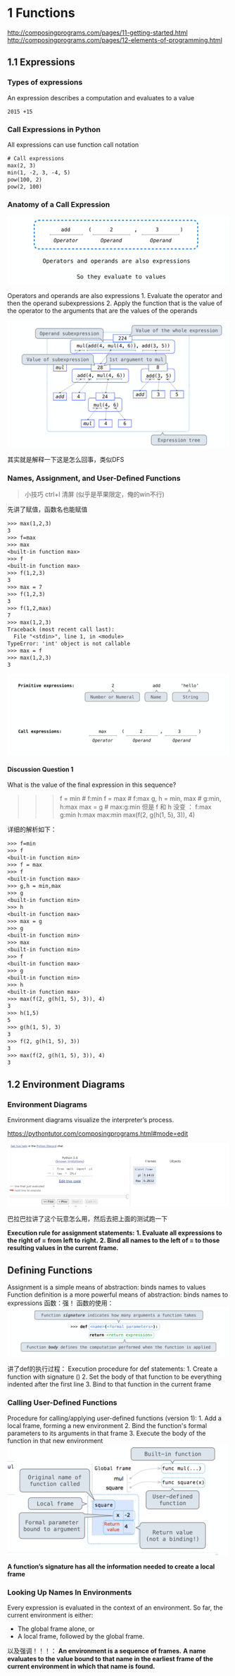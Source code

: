 # 1 Functions 
http://composingprograms.com/pages/11-getting-started.html
http://composingprograms.com/pages/12-elements-of-programming.html



## 1.1 Expressions

### Types of expressions

An expression describes a computation and evaluates to a value


```
2015 +15
```

### Call Expressions in Python

All expressions can use function call notation

```
# Call expressions
max(2, 3)
min(1, -2, 3, -4, 5)
pow(100, 2)
pow(2, 100)
```

### Anatomy of a Call Expression
![](https://raw.githubusercontent.com/biepin7/CloudForImg/master/20220325182140.png)


Operators and operands are also expressions
    1. Evaluate the operator and then the operand subexpressions
    2. Apply the function that is the value of the operator
       to the arguments that are the values of the operands

![](https://raw.githubusercontent.com/biepin7/CloudForImg/master/20220325182340.png)

其实就是解释一下这是怎么回事，类似DFS

### Names, Assignment, and User-Defined Functions

> 小技巧 ctrl+l 清屏 (似乎是苹果限定，俺的win不行)

先讲了赋值，函数名也能赋值

```
>>> max(1,2,3) 
3
>>> f=max
>>> max
<built-in function max>
>>> f
<built-in function max>
>>> f(1,2,3) 
3
>>> max = 7
>>> f(1,2,3) 
3
>>> f(1,2,max) 
7
>>> max(1,2,3) 
Traceback (most recent call last):
  File "<stdin>", line 1, in <module>
TypeError: 'int' object is not callable
>>> max = f
>>> max(1,2,3)
3

```
![](https://raw.githubusercontent.com/biepin7/CloudForImg/master/20220325183959.png)

#### Discussion Question 1
What is the value of the final expression in this sequence?
>>> f = min # f:min
>>> f = max # f:max
>>> g, h = min, max # g:min, h:max
>>> max = g # max:g:min 但是 f 和 h 没变 ： f:max g:min h:max max:min
>>> max(f(2, g(h(1, 5), 3)), 4)

详细的解析如下：
```
>>> f=min
>>> f
<built-in function min>
>>> f = max 
>>> f
<built-in function max>
>>> g,h = min,max
>>> g
<built-in function min>
>>> h
<built-in function max>
>>> max = g
>>> g
<built-in function min>
>>> max
<built-in function min>
>>> f
<built-in function max>
>>> g
<built-in function min>
>>> h
<built-in function max>
>>> max(f(2, g(h(1, 5), 3)), 4)  
3
>>> h(1,5)
5
>>> g(h(1, 5), 3) 
3
>>> f(2, g(h(1, 5), 3))    
3
>>> max(f(2, g(h(1, 5), 3)), 4)
3
```
## 1.2 Environment Diagrams

### Environment Diagrams

Environment diagrams visualize the interpreter’s process.

https://pythontutor.com/composingprograms.html#mode=edit

![](https://raw.githubusercontent.com/biepin7/CloudForImg/master/20220325185428.png)

巴拉巴拉讲了这个玩意怎么用，然后去把上面的测试跑一下

**Execution rule for assignment statements:**
**1. Evaluate all expressions to the right of = from left to right.**
**2. Bind all names to the left of = to those resulting values in the current frame.**

## Defining Functions
Assignment is a simple means of abstraction: binds names to values
Function definition is a more powerful means of abstraction: binds names to expressions
函数：强！
函数的使用：
![](https://raw.githubusercontent.com/biepin7/CloudForImg/master/20220325190338.png)

讲了def的执行过程：
Execution procedure for def statements:
    1. Create a function with signature <name>(<formal parameters>)
    2. Set the body of that function to be everything indented after the first line
    3. Bind <name> to that function in the current frame


### Calling User-Defined Functions
Procedure for calling/applying user-defined functions (version 1):
    1. Add a local frame, forming a new environment
    2. Bind the function's formal parameters to its arguments in that frame
    3. Execute the body of the function in that new environment
![](https://raw.githubusercontent.com/biepin7/CloudForImg/master/20220325190520.png)

**A function’s signature has all the information needed to create a local frame**
### Looking Up Names In Environments
Every expression is evaluated in the context of an environment.
So far, the current environment is either:
- The global frame alone, or
- A local frame, followed by the global frame.

以及强调！！！：
**An environment is a sequence of frames.**
**A name evaluates to the value bound to that name in the earliest frame of the current environment in which that name is found.**